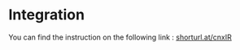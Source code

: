 
# Integration

You can find the instruction on the following link : [shorturl.at/cnxIR](https://learn.shayhowe.com/html-css/)
